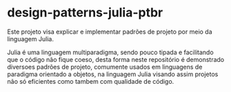 # design-patterns-julia-ptbr

Este projeto visa explicar e implementar padrões de projeto por meio da linguagem Julia.

Julia é uma linguagem multiparadigma, sendo pouco tipada e facilitando que o código não fique coeso, desta forma neste repositório é demonstrado diversoes padrões de projeto, comumente usados em linguagens de paradigma orientado a objetos, na linguagem Julia visando assim projetos não só eficientes como tambem com qualidade de código.
